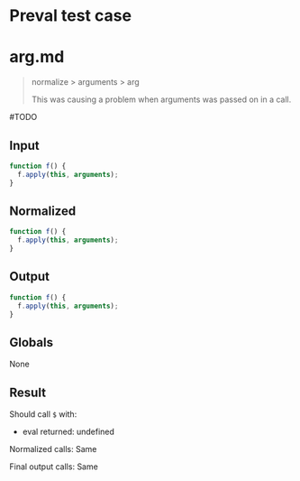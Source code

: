 # Preval test case

# arg.md

> normalize > arguments > arg
>
> This was causing a problem when arguments was passed on in a call.

#TODO

## Input

`````js filename=intro
function f() {
  f.apply(this, arguments);
}
`````

## Normalized

`````js filename=intro
function f() {
  f.apply(this, arguments);
}
`````

## Output

`````js filename=intro
function f() {
  f.apply(this, arguments);
}
`````

## Globals

None

## Result

Should call `$` with:
 - eval returned: undefined

Normalized calls: Same

Final output calls: Same
